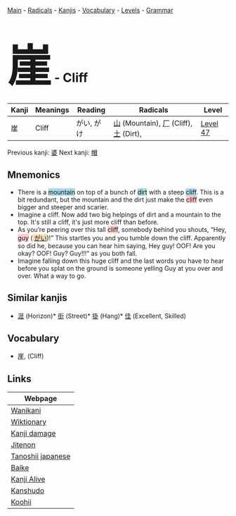 <style> bigfont {font-size: 100px}</style>
[Main](../README.md) -
[Radicals](../radicals.md) -
[Kanjis](../kanjis.md) -
[Vocabulary](../vocabulary.md) -
[Levels](../levels.md) -
[Grammar](../grammar.md)
# <bigfont> 崖</bigfont> - Cliff 

| Kanji | Meanings | Reading | Radicals | Level |
| --- | --- | --- | --- | --- |
| 崖 | Cliff | がい, がけ | [山](../radicals/山.md) (Mountain), [厂](../radicals/厂.md) (Cliff), [土](../radicals/土.md) (Dirt),  | [Level 47](../levels/wk_level47.md) |

Previous kanji: [婆](婆.md) Next kanji: [帽](帽.md) 

## Mnemonics
 * There is a <span style="background-color:#ADD8E6"> mountain</span> on top of a bunch of <span style="background-color:#ADD8E6"> dirt</span> with a steep <span style="background-color:#ADD8E6"> cliff</span>. This is a bit redundant, but the mountain and the dirt just make the <span style="background-color:#ffcccb"> cliff</span> even bigger and steeper and scarier.
* Imagine a cliff. Now add two big helpings of dirt and a mountain to the top. It's still a cliff, it's just more cliff than before.
* As you’re peering over this tall <span style="background-color:#ffcccb"> cliff</span>, somebody behind you shouts, “Hey, <span style="background-color:#ffcccb"> guy</span> (<span style="background-color:#fed8b1"> [がい](https://jisho.org/search/がい)</span>)!” This startles you and you tumble down the cliff. Apparently so did he, because you can hear him saying, Hey guy! OOF! Are you okay? OOF! Guy? Guy!!!” as you both fall.
* Imagine falling down this huge cliff and the last words you have to hear before you splat on the ground is someone yelling Guy at you over and over. What a way to go.


## Similar kanjis
 * [涯](涯.md) (Horizon)* [街](街.md) (Street)* [掛](掛.md) (Hang)* [佳](佳.md) (Excellent, Skilled)


## Vocabulary
 * [崖](../vocabulary/崖.md), (Cliff)



## Links 

| Webpage |
| --- |
| [Wanikani          ](https://www.wanikani.com/kanji/崖) |
| [Wiktionary        ](https://en.wiktionary.org/wiki/崖) |
| [Kanji damage      ](http://www.kanjidamage.com/kanji/search?utf8=✓&q=崖) |
| [Jitenon           ](https://jitenon.com/kanji/崖) |
| [Tanoshii japanese ](https://www.tanoshiijapanese.com/dictionary/kanji.cfm?k=崖) |
| [Baike             ](https://baike.baidu.com/item/崖) |
| [Kanji Alive       ](https://app.kanjialive.com/崖) |
| [Kanshudo          ](https://www.kanshudo.com/searchmn?q=崖) |
| [Koohii            ](https://kanji.koohii.com/study/kanji/崖) |
